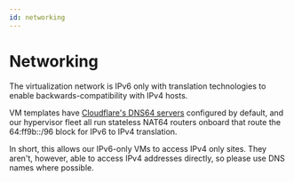 ```yaml
---
id: networking
---
```


# Networking

The virtualization network is IPv6 only with translation technologies to enable backwards-compatibility with IPv4 hosts.

VM templates have [Cloudflare's DNS64 servers](https://developers.cloudflare.com/1.1.1.1/support-nat64) configured by default, and our hypervisor fleet all run stateless NAT64 routers onboard that route the 64:ff9b::/96 block for IPv6 to IPv4 translation.

In short, this allows our IPv6-only VMs to access IPv4 only sites. They aren't, however, able to access IPv4 addresses directly, so please use DNS names where possible.


